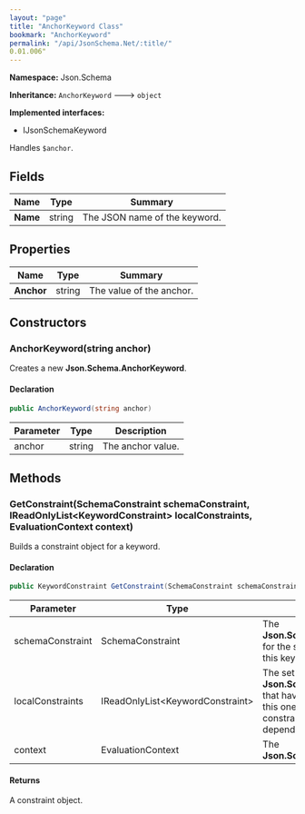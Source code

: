 ```yaml
---
layout: "page"
title: "AnchorKeyword Class"
bookmark: "AnchorKeyword"
permalink: "/api/JsonSchema.Net/:title/"
0.01.006"
---
```

**Namespace:** Json.Schema

**Inheritance:**
`AnchorKeyword`
 🡒 
`object`

**Implemented interfaces:**

- IJsonSchemaKeyword

Handles `$anchor`.

## Fields

| Name | Type | Summary |
|---|---|---|
| **Name** | string | The JSON name of the keyword. |

## Properties

| Name | Type | Summary |
|---|---|---|
| **Anchor** | string | The value of the anchor. |

## Constructors

### AnchorKeyword(string anchor)

Creates a new **Json.Schema.AnchorKeyword**.

#### Declaration

```c#
public AnchorKeyword(string anchor)
```

| Parameter | Type | Description |
|---|---|---|
| anchor | string | The anchor value. |


## Methods

### GetConstraint(SchemaConstraint schemaConstraint, IReadOnlyList\<KeywordConstraint\> localConstraints, EvaluationContext context)

Builds a constraint object for a keyword.

#### Declaration

```c#
public KeywordConstraint GetConstraint(SchemaConstraint schemaConstraint, IReadOnlyList<KeywordConstraint> localConstraints, EvaluationContext context)
```

| Parameter | Type | Description |
|---|---|---|
| schemaConstraint | SchemaConstraint | The **Json.Schema.SchemaConstraint** for the schema object that houses this keyword. |
| localConstraints | IReadOnlyList\<KeywordConstraint\> | The set of other **Json.Schema.KeywordConstraint**s that have been processed prior to this one. Will contain the constraints for keyword dependencies. |
| context | EvaluationContext | The **Json.Schema.EvaluationContext**. |


#### Returns

A constraint object.

